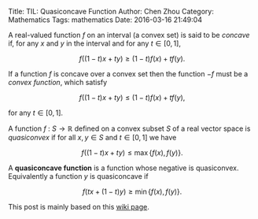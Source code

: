 Title: TIL: Quasiconcave Function
Author: Chen Zhou
Category: Mathematics
Tags: mathematics
Date: 2016-03-16 21:49:04

A real-valued function $f$ on an interval (a convex set) is said to be *concave*
if, for any $x$ and $y$ in the interval and for any $t \in [0,1]$,

$$f((1-t)x + ty) \ge (1-t)f(x) + tf(y).$$

If a function $f$ is concave over a convex set then the function $-f$ must be a
*convex function*, which satisfy

$$f((1-t)x + ty) \le (1-t)f(x) + tf(y),$$

for any $t \in [0,1]$.

A function $f\ \colon\ S \to \mathbb{R}$ defined on a convex subset $S$ of a
real vector space is *quasiconvex* if for all $x,y \in S$ and $t \in [0,1]$ we
have

$$ f((1-t)x + ty) \le \max\{f(x),f(y)\}.$$

A **quasiconcave function** is a function whose negative is
quasiconvex. Equivalently a function $y$ is quasiconcave if

$$f(tx + (1-t)y) \ge \min\{f(x), f(y)\}.$$

This post is mainly based on this
[wiki page](https://en.wikipedia.org/wiki/Quasiconvex_function).

